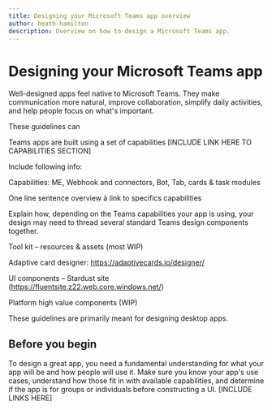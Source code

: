 ```yaml
---
title: Designing your Microsoft Teams app overview
author: heath-hamilton
description: Overview on how to design a Microsoft Teams app.
---
```

# Designing your Microsoft Teams app

Well-designed apps feel native to Microsoft Teams. They make communication more natural, improve collaboration, simplify daily activities, and help people focus on what's important.

These guidelines can 

Teams apps are built using a set of capabilities [INCLUDE LINK HERE TO CAPABILITIES SECTION]

Include following info:

Capabilities: ME, Webhook and connectors, Bot, Tab, cards & task modules  

One line sentence overview à link to specifics capabilities  

Explain how, depending on the Teams capabilities your app is using, your design may need to thread several standard Teams design components together.

Tool kit – resources & assets (most WIP) 

Adaptive card designer: https://adaptivecards.io/designer/ 

UI components – Stardust site (https://fluentsite.z22.web.core.windows.net/) 

Platform high value components (WIP)

These guidelines are primarily meant for designing desktop apps.

## Before you begin

To design a great app, you need a fundamental understanding for what your app will be and how people will use it. Make sure you know your app's use cases, understand how those fit in with available capabilities, and determine if the app is for groups or individuals before constructing a UI. [INCLUDE LINKS HERE]
